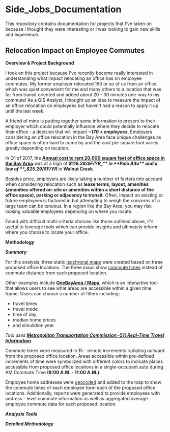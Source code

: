 # Side_Jobs_Documentation
This repository contains documentation for projects that I've taken on because I thought they were interesting or I was looking to gain new skills and experience.

## Relocation Impact on Employee Commutes
**Overview & Project Background**

I took on this project because I've recently become really interested in understanding what impact relocating an office has on employee commutes. My former employer relocated 150 or so of us from an office which was quiet convenient for me and many others to a location that was far from transit oriented and added about 20 - 30 minutes one-way to my commute! As a GIS Analyst, I thought up an idea to measure the impact of an office relocation on employees but haven't had a reason to apply it up until the last week.

A friend of mine is putting together some information to present to their employer which could potentially influence where they decide to relocate their office - a decision that will impact **_~170 + employees_**. Employers considering an office relocation in the Bay Area face unique challenges as office space is often hard to come by and the cost per square foot varies greatly depending on location.

In Q1 of 2017, the [**Annual cost to rent 20,000 square feet of office space in the Bay Area**](http://image-store.slidesharecdn.com/bb2f8eef-f098-402f-8611-205224c4cfd8-original.png) was at a high of **_$116.28/SF/YR_** in **Palo Alto** and a low of **_$25.29/SF/YR_** in **Walnut Creek**.

Besides price, employers are likely taking a number of factors into account when considering relocation such as **lease terms, layout, amenities (amenities offered on-site or amenities within a short distance of the office space), parking or adjacency to transit**. Often, impact on existing or future employees is factored in  but attempting to weigh the concerns of a large team can be tenuous. In a region like the Bay Area, you may risk loosing valuable employees depending on where you locate.

Faced with difficult multi-criteria choices like those outlined above, it's useful to leverage tools which can provide insights and ultimately inform where you choose to locate your office.

**Methodology**

***Summary***

For this analysis, three static [isochronal maps](http://wiki.openstreetmap.org/wiki/Isochrone) were created based on three proposed office locations. The three maps show [commute times](https://en.wikipedia.org/wiki/Isochrone_map#/media/File:Drive_time_isochrones_airports_northern_Finland.png) instead of commute distance from each proposed location.

Other examples include [**OneBayArea / Maps**](http://maps.onebayarea.org/travel_housing/#origin=375+Beale+St,+SF,+CA&mode=da&time=AM&scenario=2010&xyz=9.00/37.7880/-122.3915), which is an interactive tool that allows users to see what areas are accessible within a given time frame. Users can choose a number of filters including:
- travel times
- travel mode
- time of day
- median home prices
- and simulation year

_Tool uses [**Metropolitan Transportation Commission -511 Real-Time Travel Information**](http://511.org/)_

Commute times were measured in 15 - minute increments radiating outward from the proposed office location. Areas accessible within pre-defined increments of time were symbolized with different colors to indicate places accessible from proposed office locations in a single-occupant auto during AM Commute Time **(8:00 A.M. - 11:00 A.M.)**.

Employee home addresses were [geocoded](https://en.wikipedia.org/wiki/Geocoding) and added to the map to show the commute times of each employee form each of the proposed office locations. Additionally, reports were generated to provide employees with address - level commute information as well as aggregated average employee commute data for each proposed location.

***Analysis Tools***

***Detailed Methodology***






